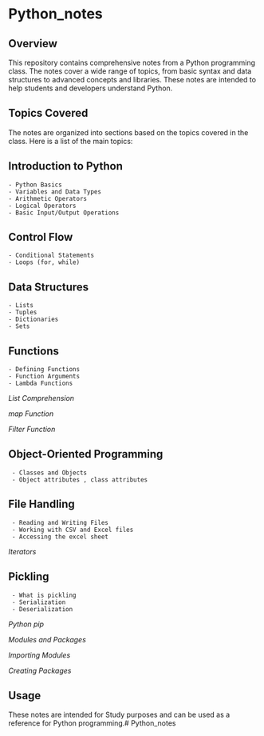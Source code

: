 # Python_notes

## Overview
This repository contains comprehensive notes from a Python programming class. The notes cover a wide range of topics, from basic syntax and data structures to advanced concepts and libraries. These notes are intended to help students and developers understand Python.

## Topics Covered
The notes are organized into sections based on the topics covered in the class. Here is a list of the main topics:

## Introduction to Python
    - Python Basics
    - Variables and Data Types
    - Arithmetic Operators
    - Logical Operators
    - Basic Input/Output Operations 
## Control Flow
    - Conditional Statements
    - Loops (for, while)
## Data Structures
    - Lists
    - Tuples
    - Dictionaries
    - Sets
## Functions
    - Defining Functions
    - Function Arguments
    - Lambda Functions
*List Comprehension*

*map Function*

*Filter Function*

## Object-Oriented Programming
     - Classes and Objects
     - Object attributes , class attributes
## File Handling
     - Reading and Writing Files
     - Working with CSV and Excel files
     - Accessing the excel sheet
*Iterators*

## Pickling
     - What is pickling
     - Serialization
     - Deserialization
*Python pip*

*Modules and Packages*

*Importing Modules*

*Creating Packages*

## Usage
These notes are intended for Study purposes and can be used as a reference for Python programming.# Python_notes
